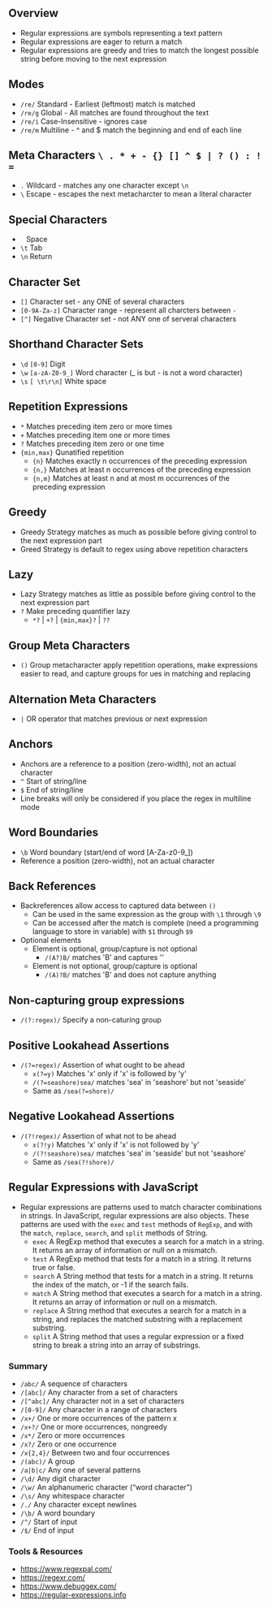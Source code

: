 ## Overview
- Regular expressions are symbols representing a text pattern
- Regular expressions are eager to return a match 
- Regular expressions are greedy and tries to match the longest possible string before moving to the next expression

## Modes
  - `/re/` Standard - Earliest (leftmost) match is matched
  - `/re/g` Global - All matches are found throughout the text
  - `/re/i` Case-Insensitive - ignores case
  - `/re/m` Multiline -  ^ and $ match the beginning and end of each line

## Meta Characters `\ . * + - {} [] ^ $ | ? () : ! =`
- `.` Wildcard - matches any one character except `\n`
- `\` Escape - escapes the next metacharcter to mean a literal character

## Special Characters
- ` ` Space
- `\t` Tab
- `\n` Return


## Character Set
- `[]` Character set - any ONE of several characters
- `[0-9A-Za-z]` Character range - represent all charcters between `-`
- `[^]` Negative Character set - not ANY one of serveral characters

## Shorthand Character Sets
- `\d` `[0-9]` Digit
- `\w` `[a-zA-Z0-9_]` Word character (_ is but - is not a word character)
- `\s` `[ \t\r\n]` White space


## Repetition Expressions
- `*` Matches preceding item zero or more times
- `+` Matches preceding item one or more times
- `?` Matches preceding item zero or one time
- `{min,max}` Qunatified repetition
  - `{n}` Matches exactly n occurrences of the preceding expression
  - `{n,}` Matches at least n occurrences of the preceding expression
  - `{n,m}` Matches at least n and at most m occurrences of the preceding expression


## Greedy
- Greedy Strategy matches as much as possible before giving control to the next expression part
- Greed Strategy is default to regex using above repetition characters

## Lazy
- Lazy Strategy matches as little as possible before giving control to the next expression part
- `?` Make preceding quantifier lazy
  - `*?` | `+?` | `{min,max}?` | `??`

## Group Meta Characters
- `()` Group metacharacter apply repetition operations, make expressions easier to read, and capture groups for ues in matching and replacing

## Alternation Meta Characters
- `|` OR operator that matches previous or next expression

## Anchors
- Anchors are a reference to a position (zero-width), not an actual character
- `^` Start of string/line
- `$` End of string/line
- Line breaks will only be considered if you place the regex in multiline mode

## Word Boundaries
- `\b` Word boundary (start/end of word [A-Za-z0-9_])
- Reference a position (zero-width), not an actual character

## Back References
- Backreferences allow access to captured data between `()`
  - Can be used in the same expression as the group with `\1` through `\9`
  - Can be accessed after the match is complete (need a programming language to store in variable) with `$1` through `$9`
- Optional elements
  - Element is optional, group/capture is not optional
    - `/(A?)B/` matches 'B' and captures ''
  - Element is not optional, group/capture is optional
    - `/(A)?B/` matches 'B' and does not capture anything

## Non-capturing group expressions
- `/(?:regex)/` Specify a non-caturing group

## Positive Lookahead Assertions
- `/(?=regex)/` Assertion of what ought to be ahead
  - `x(?=y)` Matches 'x' only if 'x' is followed by 'y'
  - `/(?=seashore)sea/` matches 'sea' in 'seashore' but not 'seaside'
  - Same as `/sea(?=shore)/`

## Negative Lookahead Assertions
- `/(?!regex)/` Assertion of what not to be ahead
  - `x(?!y)` Matches 'x' only if 'x' is not followed by 'y'
  - `/(?!seashore)sea/` matches 'sea' in 'seaside' but not 'seashore'
  - Same as `/sea(?!shore)/`


## Regular Expressions with JavaScript
- Regular expressions are patterns used to match character combinations in strings. In JavaScript, regular expressions are also objects. These patterns are used with the `exec` and `test` methods of `RegExp`, and with the `match`, `replace`, `search`, and `split` methods of String.
  - `exec` A RegExp method that executes a search for a match in a string. It returns an array of information or null on a mismatch.
  - `test` A RegExp method that tests for a match in a string. It returns true or false.
  - `search` A String method that tests for a match in a string. It returns the index of the match, or -1 if the search fails.
  - `match` A String method that executes a search for a match in a string. It returns an array of information or null on a mismatch.
  - `replace`	A String method that executes a search for a match in a string, and replaces the matched substring with a replacement substring.
  - `split` A String method that uses a regular expression or a fixed string to break a string into an array of substrings.


### Summary
- `/abc/` A sequence of characters
- `/[abc]/`	Any character from a set of characters
- `/[^abc]/`	Any character not in a set of characters
- `/[0-9]/`	Any character in a range of characters
- `/x+/`	One or more occurrences of the pattern x
- `/x+?/`	One or more occurrences, nongreedy
- `/x*/`	Zero or more occurrences
- `/x?/`	Zero or one occurrence
- `/x{2,4}/`	Between two and four occurrences
- `/(abc)/`	A group
- `/a|b|c/`	Any one of several patterns
- `/\d/`	Any digit character
- `/\w/`	An alphanumeric character (“word character”)
- `/\s/`	Any whitespace character
- `/./`	Any character except newlines
- `/\b/`	A word boundary
- `/^/`	Start of input
- `/$/`	End of input


### Tools & Resources
- https://www.regexpal.com/
- https://regexr.com/
- https://www.debuggex.com/
- https://regular-expressions.info
